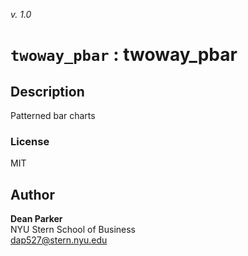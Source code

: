 _v. 1.0_  

`twoway_pbar` : twoway_pbar
===========================

Description
-----------

Patterned bar charts

### License
MIT

Author
------

**Dean Parker**  
NYU Stern School of Business  
dap527@stern.nyu.edu  
